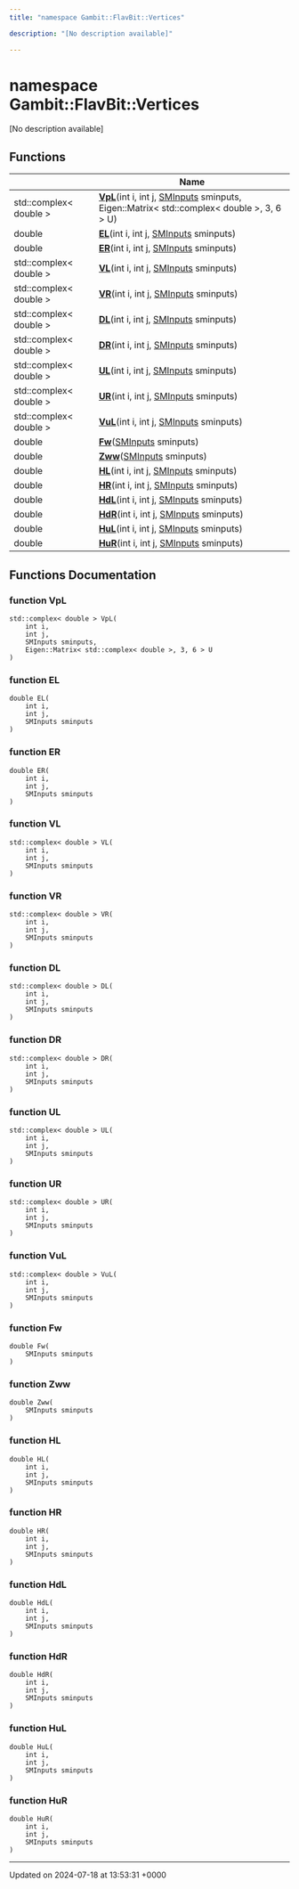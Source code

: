 ```yaml
---
title: "namespace Gambit::FlavBit::Vertices"

description: "[No description available]"

---
```


# namespace Gambit::FlavBit::Vertices

[No description available]

## Functions

|                | Name           |
| -------------- | -------------- |
| std::complex< double > | **[VpL](/documentation/code/namespaces/namespacegambit_1_1flavbit_1_1vertices/#function-vpl)**(int i, int j, [SMInputs](/documentation/code/classes/structgambit_1_1sminputs/) sminputs, Eigen::Matrix< std::complex< double >, 3, 6 > U) |
| double | **[EL](/documentation/code/namespaces/namespacegambit_1_1flavbit_1_1vertices/#function-el)**(int i, int j, [SMInputs](/documentation/code/classes/structgambit_1_1sminputs/) sminputs) |
| double | **[ER](/documentation/code/namespaces/namespacegambit_1_1flavbit_1_1vertices/#function-er)**(int i, int j, [SMInputs](/documentation/code/classes/structgambit_1_1sminputs/) sminputs) |
| std::complex< double > | **[VL](/documentation/code/namespaces/namespacegambit_1_1flavbit_1_1vertices/#function-vl)**(int i, int j, [SMInputs](/documentation/code/classes/structgambit_1_1sminputs/) sminputs) |
| std::complex< double > | **[VR](/documentation/code/namespaces/namespacegambit_1_1flavbit_1_1vertices/#function-vr)**(int i, int j, [SMInputs](/documentation/code/classes/structgambit_1_1sminputs/) sminputs) |
| std::complex< double > | **[DL](/documentation/code/namespaces/namespacegambit_1_1flavbit_1_1vertices/#function-dl)**(int i, int j, [SMInputs](/documentation/code/classes/structgambit_1_1sminputs/) sminputs) |
| std::complex< double > | **[DR](/documentation/code/namespaces/namespacegambit_1_1flavbit_1_1vertices/#function-dr)**(int i, int j, [SMInputs](/documentation/code/classes/structgambit_1_1sminputs/) sminputs) |
| std::complex< double > | **[UL](/documentation/code/namespaces/namespacegambit_1_1flavbit_1_1vertices/#function-ul)**(int i, int j, [SMInputs](/documentation/code/classes/structgambit_1_1sminputs/) sminputs) |
| std::complex< double > | **[UR](/documentation/code/namespaces/namespacegambit_1_1flavbit_1_1vertices/#function-ur)**(int i, int j, [SMInputs](/documentation/code/classes/structgambit_1_1sminputs/) sminputs) |
| std::complex< double > | **[VuL](/documentation/code/namespaces/namespacegambit_1_1flavbit_1_1vertices/#function-vul)**(int i, int j, [SMInputs](/documentation/code/classes/structgambit_1_1sminputs/) sminputs) |
| double | **[Fw](/documentation/code/namespaces/namespacegambit_1_1flavbit_1_1vertices/#function-fw)**([SMInputs](/documentation/code/classes/structgambit_1_1sminputs/) sminputs) |
| double | **[Zww](/documentation/code/namespaces/namespacegambit_1_1flavbit_1_1vertices/#function-zww)**([SMInputs](/documentation/code/classes/structgambit_1_1sminputs/) sminputs) |
| double | **[HL](/documentation/code/namespaces/namespacegambit_1_1flavbit_1_1vertices/#function-hl)**(int i, int j, [SMInputs](/documentation/code/classes/structgambit_1_1sminputs/) sminputs) |
| double | **[HR](/documentation/code/namespaces/namespacegambit_1_1flavbit_1_1vertices/#function-hr)**(int i, int j, [SMInputs](/documentation/code/classes/structgambit_1_1sminputs/) sminputs) |
| double | **[HdL](/documentation/code/namespaces/namespacegambit_1_1flavbit_1_1vertices/#function-hdl)**(int i, int j, [SMInputs](/documentation/code/classes/structgambit_1_1sminputs/) sminputs) |
| double | **[HdR](/documentation/code/namespaces/namespacegambit_1_1flavbit_1_1vertices/#function-hdr)**(int i, int j, [SMInputs](/documentation/code/classes/structgambit_1_1sminputs/) sminputs) |
| double | **[HuL](/documentation/code/namespaces/namespacegambit_1_1flavbit_1_1vertices/#function-hul)**(int i, int j, [SMInputs](/documentation/code/classes/structgambit_1_1sminputs/) sminputs) |
| double | **[HuR](/documentation/code/namespaces/namespacegambit_1_1flavbit_1_1vertices/#function-hur)**(int i, int j, [SMInputs](/documentation/code/classes/structgambit_1_1sminputs/) sminputs) |


## Functions Documentation

### function VpL

```
std::complex< double > VpL(
    int i,
    int j,
    SMInputs sminputs,
    Eigen::Matrix< std::complex< double >, 3, 6 > U
)
```


### function EL

```
double EL(
    int i,
    int j,
    SMInputs sminputs
)
```


### function ER

```
double ER(
    int i,
    int j,
    SMInputs sminputs
)
```


### function VL

```
std::complex< double > VL(
    int i,
    int j,
    SMInputs sminputs
)
```


### function VR

```
std::complex< double > VR(
    int i,
    int j,
    SMInputs sminputs
)
```


### function DL

```
std::complex< double > DL(
    int i,
    int j,
    SMInputs sminputs
)
```


### function DR

```
std::complex< double > DR(
    int i,
    int j,
    SMInputs sminputs
)
```


### function UL

```
std::complex< double > UL(
    int i,
    int j,
    SMInputs sminputs
)
```


### function UR

```
std::complex< double > UR(
    int i,
    int j,
    SMInputs sminputs
)
```


### function VuL

```
std::complex< double > VuL(
    int i,
    int j,
    SMInputs sminputs
)
```


### function Fw

```
double Fw(
    SMInputs sminputs
)
```


### function Zww

```
double Zww(
    SMInputs sminputs
)
```


### function HL

```
double HL(
    int i,
    int j,
    SMInputs sminputs
)
```


### function HR

```
double HR(
    int i,
    int j,
    SMInputs sminputs
)
```


### function HdL

```
double HdL(
    int i,
    int j,
    SMInputs sminputs
)
```


### function HdR

```
double HdR(
    int i,
    int j,
    SMInputs sminputs
)
```


### function HuL

```
double HuL(
    int i,
    int j,
    SMInputs sminputs
)
```


### function HuR

```
double HuR(
    int i,
    int j,
    SMInputs sminputs
)
```






-------------------------------

Updated on 2024-07-18 at 13:53:31 +0000
